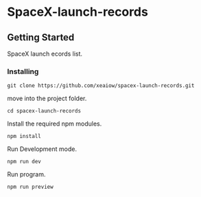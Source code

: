 # SpaceX-launch-records

## Getting Started
SpaceX launch ecords list.


### Installing
```shell
git clone https://github.com/xeaiow/spacex-launch-records.git
```

move into the project folder.
```shell
cd spacex-launch-records
```

Install the required npm modules.
```shell
npm install
```

Run Development mode.
```shell
npm run dev
```

Run program.
```shell
npm run preview
```